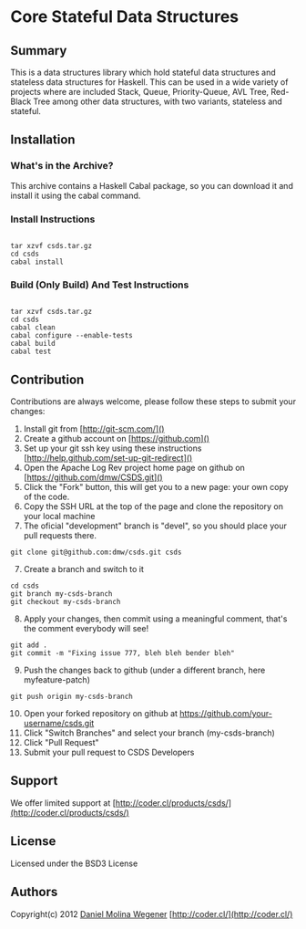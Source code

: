Core Stateful Data Structures
===


Summary
---

This is a data structures library which hold stateful data structures
and stateless data structures for Haskell. This can be used in a wide
variety of projects where are included Stack, Queue, Priority-Queue,
AVL Tree, Red-Black Tree among other data structures, with two variants,
stateless and stateful.


Installation
---

### What's in the Archive?

This archive contains a Haskell Cabal package, so you can download
it and install it using the cabal command.

### Install Instructions

```shell

tar xzvf csds.tar.gz
cd csds
cabal install

```

### Build (Only Build) And Test Instructions

```shell

tar xzvf csds.tar.gz
cd csds
cabal clean
cabal configure --enable-tests
cabal build
cabal test

```


Contribution
---
Contributions are always welcome, please follow these steps to submit your changes:

1. Install git from [http://git-scm.com/]()
2. Create a github account on [https://github.com]()
3. Set up your git ssh key using these instructions [http://help.github.com/set-up-git-redirect]()
4. Open the Apache Log Rev project home page on github on [https://github.com/dmw/CSDS.git]()
5. Click the "Fork" button, this will get you to a new page: your own copy of the code.
6. Copy the SSH URL at the top of the page and clone the repository on your local machine
7. The oficial "development" branch is "devel", so you should place your pull requests there.

```shell
git clone git@github.com:dmw/csds.git csds
```

7. Create a branch and switch to it

```shell
cd csds
git branch my-csds-branch
git checkout my-csds-branch
```

8. Apply your changes, then commit using a meaningful comment, that's the comment everybody will see!

```shell
git add .
git commit -m "Fixing issue 777, bleh bleh bender bleh"
```

9. Push the changes back to github (under a different branch, here myfeature-patch)

```shell
git push origin my-csds-branch
```

10. Open your forked repository on github at https://github.com/your-username/csds.git
11. Click "Switch Branches" and select your branch (my-csds-branch)
12. Click "Pull Request"
13. Submit your pull request to CSDS Developers


Support
---
We offer limited support at [http://coder.cl/products/csds/](http://coder.cl/products/csds/)


License
---
Licensed under the BSD3 License


Authors
---

Copyright(c) 2012 [Daniel Molina Wegener](https://github.com/dmw) [http://coder.cl/](http://coder.cl/)

